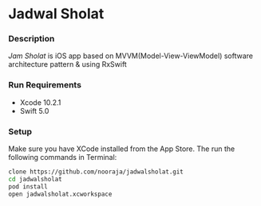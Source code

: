 # Jadwal Sholat

### Description
*Jam Sholat* is iOS app based on MVVM(Model-View-ViewModel) software architecture pattern & using RxSwift

### Run Requirements

* Xcode 10.2.1
* Swift 5.0

### Setup

Make sure you have XCode installed from the App Store. The run the following commands in Terminal:

```sh
clone https://github.com/nooraja/jadwalsholat.git
cd jadwalsholat
pod install
open jadwalsholat.xcworkspace
```
